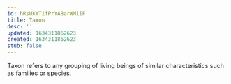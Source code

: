 ```yaml
---
id: hRsUXWTifPrYA8arWMiIF
title: Taxon
desc: ''
updated: 1634311862623
created: 1634311862623
stub: false
---
```

Taxon refers to any grouping of living beings of similar characteristics such as families or species.
